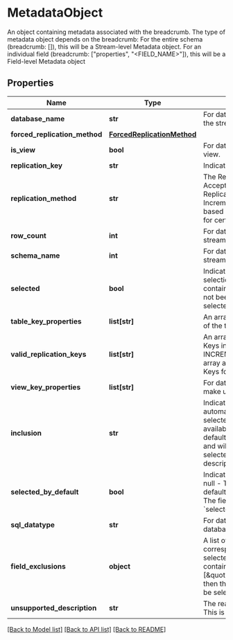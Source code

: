 # MetadataObject

An object containing metadata associated with the breadcrumb. The type of metadata object depends on the breadcrumb: For the entire schema (breadcrumb: []), this will be a Stream-level Metadata object. For an individual field (breadcrumb: [\"properties\", \"<FIELD_NAME>\"]), this will be a Field-level Metadata object
## Properties
Name | Type | Description | Notes
------------ | ------------- | ------------- | -------------
**database_name** | **str** | For database sources only. The name of the database containing the stream.  | [optional]
**forced_replication_method** | [**ForcedReplicationMethod**](ForcedReplicationMethod.md) |  | [optional]
**is_view** | **bool** | For database sources only. Indicates if the stream is a database view.  | [optional]
**replication_key** | **str** | Indicates the field being used as the stream’s Replication Key.  | [optional]
**replication_method** | **str** | The Replication Method the stream uses to replicate data. Accepted values are: FULL_TABLE - The stream is using Full Table Replication INCREMENTAL - The stream is using Key-based Incremental Replication LOG_BASED - The stream is using Log-based Incremental Replication. Note: This method is only available for certain database sources, and requires additional setup to use.  | [optional]
**row_count** | **int** | For database sources only. The number of rows (records) in the stream.  | [optional]
**schema_name** | **int** | For database sources only. The name of the schema containing the stream.  | [optional]
**selected** | **bool** | Indicates whether a field should be included in a stream’s field selection list. This value will be present only if the stream containing the field is selected (selected: true). null - The value has not been set true - The field is selected false - The field is not selected  | [optional]
**table_key_properties** | **list[str]** | An array of strings listing the fields that make up the key properties of the table. These are the table’s defined Primary Keys.  | [optional]
**valid_replication_keys** | **list[str]** | An array of strings indicating the fields valid for use as Replication Keys in Key-based Incremental Replication (replication-method: INCREMENTAL). Note: For SaaS sources, the fields listed in this array are pre-defined by Stitch and will be used as the Replication Keys for the stream. They cannot be modified.  | [optional]
**view_key_properties** | **list[str]** | For database sources only. An array of strings listing the fields that make up the key properties of the view.  | [optional]
**inclusion** | **str** | Indicates when a field will be included. Possible values are: automatic - The field is included all the time, regardless of selected-by-default and selected values available - The field is available for selection. The field will be included if selected-by-default or selected is true. unsupported - The field is unsupported and will not be included, regardless of selected-by-default and selected values If a field is unsupported, the &#x60;unsupported-description&#x60; attribute may provide additonal information.  | [optional]
**selected_by_default** | **bool** | Indicates if a field will be selected by default. Possible values are: null - The value has not been set true - The field is selected by default and is included regardless of the &#x60;selected&#x60; value false - The field is not selected by default. The field will be included if the &#x60;selected value&#x60; is true.  | [optional]
**sql_datatype** | **str** | For database sources only. The data type of a column from a database.  | [optional]
**field_exclusions** | **object** | A list of arrays, each array containing an array of strings that correspond to fields that are incompatible when the current field is selected. For example: If the metadata for a DeviceOS field contains a fieldExclusion of [\&quot;properties\&quot;:\&quot;ImpressionLostToBidPercent\&quot;], then the DeviceOS and ImpressionLostToBidPercent fields cannot be selected together in the stream.  | [optional]
**unsupported_description** | **str** | The reason a field is unsupported (&#x60;inclusion&#x60;: unsupported). Note: This is not available for all sources.  | [optional]

[[Back to Model list]](../README.md#documentation-for-models) [[Back to API list]](../README.md#documentation-for-api-endpoints) [[Back to README]](../README.md)



